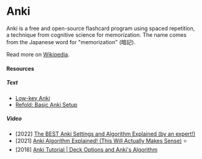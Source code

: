 # Anki

Anki is a free and open-source flashcard program using spaced repetition, a technique from cognitive science for memorization. The name comes from the Japanese word for "memorization" (暗記).

Read more on [Wikipedia](https://en.wikipedia.org/wiki/Anki_(software)).

#### Resources

##### Text
- [Low-key Anki](https://web.archive.org/web/20210203165239if_/https://massimmersionapproach.com/table-of-contents/anki/low-key-anki/intro)
- [Refold: Basic Anki Setup](https://refold.la/roadmap/stage-1/a/anki-setup)

##### Video
- [2022] [The BEST Anki Settings and Algorithm Explained (by an expert!)](https://www.youtube.com/watch?v=Eo1HbXEiJxo)
- [2021] [Anki Algorithm Explained! (This Will Actually Makes Sense)](https://www.youtube.com/watch?v=cUW10l4ZZjg) ⭐
- [2018] [Anki Tutorial | Deck Options and Anki's Algorithm](https://www.youtube.com/watch?v=lz60qTP2Gx0)
